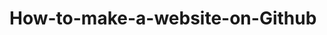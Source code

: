 # How-to-make-a-website-on-Github
<!DOCTYPE html>
<html>
  <head>
    <meta charset="utf-8">
    <meta name="viewport" content="width=device-width">
    <title>Website On Github</title>
  
  </head>
  <body>
   
  </body>
</html>
